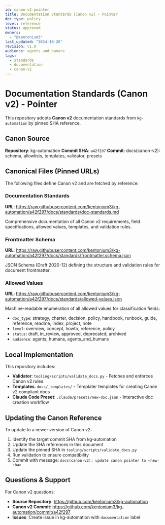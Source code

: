 ```yaml
---
id: canon-v2-pointer
title: Documentation Standards (Canon v2) - Pointer
doc_type: policy
level: reference
status: approved
owners:
  - "@kentonium3"
last_updated: "2024-10-28"
revision: v1.0
audience: agents_and_humans
tags:
  - standards
  - documentation
  - canon-v2
---
```


# Documentation Standards (Canon v2) - Pointer

This repository adopts **Canon v2** documentation standards from `kg-automation` by pinned SHA reference.

## Canon Source

**Repository**: kg-automation
**Commit SHA**: `a42f297`
**Commit**: docs(canon-v2): schema, allowlists, templates, validator, presets

## Canonical Files (Pinned URLs)

The following files define Canon v2 and are fetched by reference:

### Documentation Standards
**URL**: https://raw.githubusercontent.com/kentonium3/kg-automation/a42f297/docs/standards/doc-standards.md

Comprehensive documentation of all Canon v2 requirements, field specifications, allowed values, templates, and validation rules.

### Frontmatter Schema
**URL**: https://raw.githubusercontent.com/kentonium3/kg-automation/a42f297/docs/standards/frontmatter.schema.json

JSON Schema (Draft 2020-12) defining the structure and validation rules for document frontmatter.

### Allowed Values
**URL**: https://raw.githubusercontent.com/kentonium3/kg-automation/a42f297/docs/standards/allowed-values.json

Machine-readable enumeration of all allowed values for classification fields:
- `doc_type`: strategy, charter, decision, policy, handbook, runbook, guide, reference, readme, index, project, note
- `level`: overview, concept, howto, reference, policy
- `status`: draft, in_review, approved, deprecated, archived
- `audience`: agents, humans, agents_and_humans

## Local Implementation

This repository includes:
- **Validator**: `tooling/scripts/validate_docs.py` - Fetches and enforces Canon v2 rules
- **Templates**: `docs/_templates/` - Templater templates for creating Canon v2 compliant docs
- **Claude Code Preset**: `.claude/presets/new-doc.json` - Interactive doc creation workflow

## Updating the Canon Reference

To update to a newer version of Canon v2:
1. Identify the target commit SHA from kg-automation
2. Update the SHA references in this document
3. Update the pinned SHA in `tooling/scripts/validate_docs.py`
4. Run validation to ensure compatibility
5. Commit with message: `docs(canon-v2): update canon pointer to <new-sha>`

## Questions & Support

For Canon v2 questions:
- **Source Repository**: https://github.com/kentonium3/kg-automation
- **Canon v2 Commit**: https://github.com/kentonium3/kg-automation/commit/a42f297
- **Issues**: Create issue in kg-automation with `documentation` label